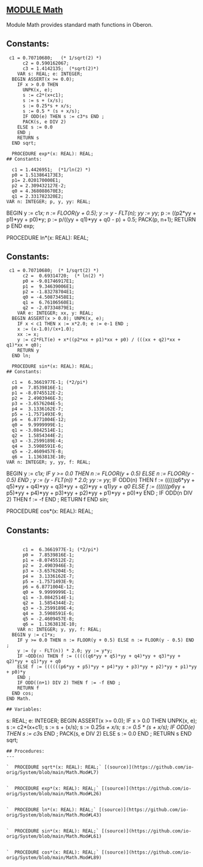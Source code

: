 
## [MODULE Math](https://github.com/io-core/Extras/blob/main/Math.Mod)
Module Math provides standard math functions in Oberon.


## Constants:
```
 c1 = 0.70710680;   (* 1/sqrt(2) *)
      c2 = 0.590162067;
      c3 = 1.4142135;  (*sqrt(2)*)
    VAR s: REAL; e: INTEGER;
  BEGIN ASSERT(x >= 0.0);
    IF x > 0.0 THEN
      UNPK(x, e);
      s := c2*(x+c1);
      s := s + (x/s);
      s := 0.25*s + x/s;
      s := 0.5 * (s + x/s);
      IF ODD(e) THEN s := c3*s END ;
      PACK(s, e DIV 2)
    ELSE s := 0.0
    END ;
    RETURN s
  END sqrt;

  PROCEDURE exp*(x: REAL): REAL;
## Constants:
```

      c1 = 1.4426951;  (*1/ln(2) *)
      p0 = 1.513864173E3;
      p1= 2.020170000E1;
      p2 = 2.309432127E-2;
      q0 = 4.368088670E3;
      q1 = 2.331782320E2;
    VAR n: INTEGER; p, y, yy: REAL;
  BEGIN y := c1*x;
    n := FLOOR(y + 0.5); y := y - FLT(n);
    yy := y*y;
    p := ((p2*yy + p1)*yy + p0)*y;
    p := p/((yy + q1)*yy + q0 - p) + 0.5;
    PACK(p, n+1); RETURN p
  END exp;

  PROCEDURE ln*(x: REAL): REAL;
## Constants:
```
 c1 = 0.70710680;  (* 1/sqrt(2) *)
      c2 =  0.69314720;  (* ln(2) *)
      p0 = -9.01746917E1;
      p1 =  9.34639006E1;
      p2 = -1.83278704E1;
      q0 = -4.50873458E1;
      q1 =  6.76106560E1;
      q2 = -2.07334879E1;
    VAR e: INTEGER; xx, y: REAL;
  BEGIN ASSERT(x > 0.0); UNPK(x, e);
    IF x < c1 THEN x := x*2.0; e := e-1 END ;
    x := (x-1.0)/(x+1.0);
    xx := x;
    y := c2*FLT(e) + x*((p2*xx + p1)*xx + p0) / (((xx + q2)*xx + q1)*xx + q0);
    RETURN y
  END ln;

  PROCEDURE sin*(x: REAL): REAL;
## Constants:
```

      c1 =  6.3661977E-1; (*2/pi*)
      p0 =  7.8539816E-1;
      p1 = -8.0745512E-2;
      p2 =  2.4903946E-3;
      p3 = -3.6576204E-5;
      p4 =  3.1336162E-7;
      p5 = -1.7571493E-9;
      p6 =  6.8771004E-12;
      q0 =  9.9999999E-1;
      q1 = -3.0842514E-1;
      q2 =  1.5854344E-2;
      q3 = -3.2599189E-4;
      q4 =  3.5908591E-6;
      q5 = -2.4609457E-8;
      q6 =  1.1363813E-10;
    VAR n: INTEGER; y, yy, f: REAL;
  BEGIN y := c1*x;
    IF y >= 0.0 THEN n := FLOOR(y + 0.5) ELSE n := FLOOR(y - 0.5) END ;
    y := (y - FLT(n)) * 2.0; yy := y*y;
    IF ODD(n) THEN f := (((((q6*yy + q5)*yy + q4)*yy + q3)*yy + q2)*yy + q1)*yy + q0
    ELSE f := ((((((p6*yy + p5)*yy + p4)*yy + p3)*yy + p2)*yy + p1)*yy + p0)*y
    END ;
    IF ODD(n DIV 2) THEN f := -f END ;
    RETURN f
  END sin;

  PROCEDURE cos*(x: REAL): REAL;
## Constants:
```

      c1 =  6.3661977E-1; (*2/pi*)
      p0 =  7.8539816E-1;
      p1 = -8.0745512E-2;
      p2 =  2.4903946E-3;
      p3 = -3.6576204E-5;
      p4 =  3.1336162E-7;
      p5 = -1.7571493E-9;
      p6 = 6.8771004E-12;
      q0 =  9.9999999E-1;
      q1 = -3.0842514E-1;
      q2 =  1.5854344E-2;
      q3 = -3.2599189E-4;
      q4 =  3.5908591E-6;
      q5 = -2.4609457E-8;
      q6 =  1.1363813E-10;
    VAR n: INTEGER; y, yy, f: REAL;
  BEGIN y := c1*x;
    IF y >= 0.0 THEN n := FLOOR(y + 0.5) ELSE n := FLOOR(y - 0.5) END ;
    y := (y - FLT(n)) * 2.0; yy := y*y;
    IF ~ODD(n) THEN f := (((((q6*yy + q5)*yy + q4)*yy + q3)*yy + q2)*yy + q1)*yy + q0
    ELSE f := ((((((p6*yy + p5)*yy + p4)*yy + p3)*yy + p2)*yy + p1)*yy + p0)*y
    END ;
    IF ODD((n+1) DIV 2) THEN f := -f END ;
    RETURN f
  END cos;
END Math.
```
```
## Variables:
```
 s: REAL; e: INTEGER;
  BEGIN ASSERT(x >= 0.0);
    IF x > 0.0 THEN
      UNPK(x, e);
      s := c2*(x+c1);
      s := s + (x/s);
      s := 0.25*s + x/s;
      s := 0.5 * (s + x/s);
      IF ODD(e) THEN s := c3*s END ;
      PACK(s, e DIV 2)
    ELSE s := 0.0
    END ;
    RETURN s
  END sqrt;

```
## Procedures:
---

`  PROCEDURE sqrt*(x: REAL): REAL;` [(source)](https://github.com/io-orig/System/blob/main/Math.Mod#L7)


`  PROCEDURE exp*(x: REAL): REAL;` [(source)](https://github.com/io-orig/System/blob/main/Math.Mod#L26)


`  PROCEDURE ln*(x: REAL): REAL;` [(source)](https://github.com/io-orig/System/blob/main/Math.Mod#L43)


`  PROCEDURE sin*(x: REAL): REAL;` [(source)](https://github.com/io-orig/System/blob/main/Math.Mod#L61)


`  PROCEDURE cos*(x: REAL): REAL;` [(source)](https://github.com/io-orig/System/blob/main/Math.Mod#L89)


